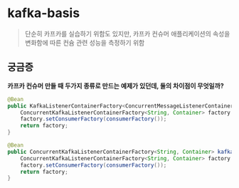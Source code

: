 # kafka-basis
> 단순히 카프카를 실습하기 위함도 있지만, 카프카 컨슈머 애플리케이션의 속성을 변화함에 따른 컨슘 관련 성능을 측정하기 위함

## 궁금증
__카프카 컨슈머 만들 때 두가지 종류로 만드는 예제가 있던데, 둘의 차이점이 무엇일까?__
```java
@Bean
public KafkaListenerContainerFactory<ConcurrentMessageListenerContainer<String, Container>> kafkaListenerContainerFactory(){
    ConcurrentKafkaListenerContainerFactory<String, Container> factory = new ConcurrentKafkaListenerContainerFactory<>();
    factory.setConsumerFactory(consumerFactory());
    return factory;
}

@Bean
public ConcurrentKafkaListenerContainerFactory<String, Container> kafkaListenerContainerFactory(){
    ConcurrentKafkaListenerContainerFactory<String, Container> factory = new ConcurrentKafkaListenerContainerFactory<>();
    factory.setConsumerFactory(consumerFactory());
    return factory;
}
```